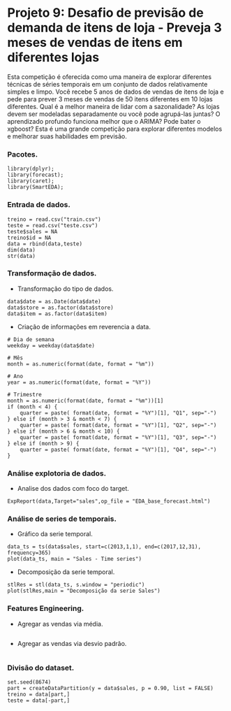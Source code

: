 # Projeto 9: Desafio de previsão de demanda de itens de loja - Preveja 3 meses de vendas de itens em diferentes lojas

Esta competição é oferecida como uma maneira de explorar diferentes técnicas de séries temporais em um conjunto de dados relativamente simples e limpo. Você recebe 5 anos de dados de vendas de itens de loja e pede para prever 3 meses de vendas de 50 itens diferentes em 10 lojas diferentes. Qual é a melhor maneira de lidar com a sazonalidade? As lojas devem ser modeladas separadamente ou você pode agrupá-las juntas? O aprendizado profundo funciona melhor que o ARIMA? Pode bater o xgboost? Esta é uma grande competição para explorar diferentes modelos e melhorar suas habilidades em previsão.

### Pacotes.

```{r, cache=FALSE, message=FALSE, warning=FALSE}
library(dplyr);
library(forecast);
library(caret);
library(SmartEDA);
```

### Entrada de dados.

```{r, cache=FALSE, message=FALSE, warning=FALSE}
treino = read.csv("train.csv")
teste = read.csv("teste.csv")
teste$sales = NA
treino$id = NA
data = rbind(data,teste)
dim(data)
str(data)
```

### Transformação de dados.

* Transformação do tipo de dados.
```{r, cache=FALSE, message=FALSE, warning=FALSE}
data$date = as.Date(data$date)
data$store = as.factor(data$store)
data$item = as.factor(data$item)
```

* Criação de informações em reverencia a data.
```{r, cache=FALSE, message=FALSE, warning=FALSE}
# Dia de semana
weekday = weekday(data$date)

# Mês
month = as.numeric(format(date, format = "%m"))

# Ano
year = as.numeric(format(date, format = "%Y"))

# Trimestre
month = as.numeric(format(date, format = "%m"))[1]
if (month < 4) {
    quarter = paste( format(date, format = "%Y")[1], "Q1", sep="-")
} else if (month > 3 & month < 7) {
    quarter = paste( format(date, format = "%Y")[1], "Q2", sep="-")            
} else if (month > 6 & month < 10) {
    quarter = paste( format(date, format = "%Y")[1], "Q3", sep="-")
} else if (month > 9) {
    quarter = paste( format(date, format = "%Y")[1], "Q4", sep="-")
}
```

### Análise explotoria de dados.

* Analise dos dados com foco do target.
```{r, cache=FALSE, message=FALSE, warning=FALSE}
ExpReport(data,Target="sales",op_file = "EDA_base_forecast.html")
```

### Análise de series de temporais.

* Gráfico da serie temporal.
```{r, cache=FALSE, message=FALSE, warning=FALSE}
data_ts = ts(data$sales, start=c(2013,1,1), end=c(2017,12,31), frequency=365)
plot(data_ts, main = "Sales - Time series")
```

* Decomposição da serie temporal.
```{r, cache=FALSE, message=FALSE, warning=FALSE}
stlRes = stl(data_ts, s.window = "periodic")
plot(stlRes,main = "Decomposição da serie Sales")
```

### Features Engineering.

* Agregar as vendas via média.
```{r, cache=FALSE, message=FALSE, warning=FALSE}
```

* Agregar as vendas via desvio padrão.
```{r, cache=FALSE, message=FALSE, warning=FALSE}
```

### Divisão do dataset.

```{r, cache=FALSE, message=FALSE, warning=FALSE}
set.seed(8674)
part = createDataPartition(y = data$sales, p = 0.90, list = FALSE)
treino = data[part,]
teste = data[-part,]
```
